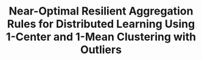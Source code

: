 ---
title: "Near-Optimal Resilient Aggregation Rules for Distributed Learning Using 1-Center and 1-Mean Clustering with Outliers"
collection: publications
permalink: /publication/Near-Optimal Resilient Aggregation Rules for Distributed Learning Using 1-Center and 1-Mean Clustering with Outliers
venue: 'AAAI &apos;24（中国计算机学会推荐A类会议）'
paperurl: 'https://ojs.aaai.org/index.php/AAAI/article/view/29584'
authors: 'Yuhao Yi, Ronghui You, Hong Liu, Changxin Liu, Yuan Wang, Jiancheng Lv'
---